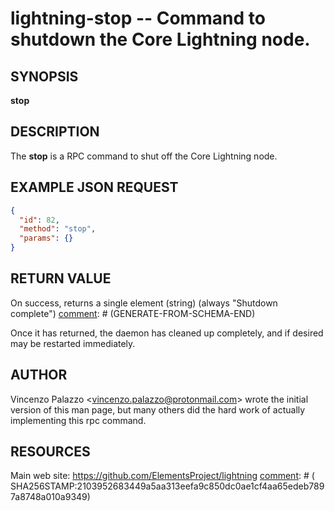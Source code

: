 lightning-stop -- Command to shutdown the Core Lightning node.
==============================================================

SYNOPSIS
--------

**stop**

DESCRIPTION
-----------

The **stop** is a RPC command to shut off the Core Lightning node.

EXAMPLE JSON REQUEST
------------
```json
{
  "id": 82,
  "method": "stop",
  "params": {}
}
```

RETURN VALUE
------------

[comment]: # (GENERATE-FROM-SCHEMA-START)
On success, returns a single element (string) (always "Shutdown complete")
[comment]: # (GENERATE-FROM-SCHEMA-END)

Once it has returned, the daemon has cleaned up completely, and if
desired may be restarted immediately.


AUTHOR
------

Vincenzo Palazzo <<vincenzo.palazzo@protonmail.com>> wrote the initial version of this man page, but many others did the hard work of actually implementing this rpc command.


RESOURCES
---------

Main web site: <https://github.com/ElementsProject/lightning>
[comment]: # ( SHA256STAMP:2103952683449a5aa313eefa9c850dc0ae1cf4aa65edeb7897a8748a010a9349)
